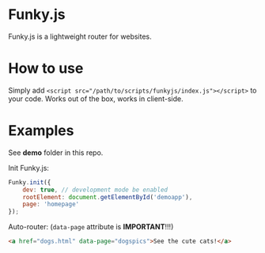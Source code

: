 # Funky.js
Funky.js is a lightweight router for websites.

# How to use
Simply add `<script src="/path/to/scripts/funkyjs/index.js"></script>` to your code. Works out of the box, works in client-side.

# Examples
See **demo** folder in this repo.

Init Funky.js:

```js
Funky.init({
    dev: true, // development mode be enabled
    rootElement: document.getElementById('demoapp'),
    page: 'homepage'
});
```

Auto-router: (`data-page` attribute is **IMPORTANT**!!!)

```html
<a href="dogs.html" data-page="dogspics">See the cute cats!</a>
``` 

